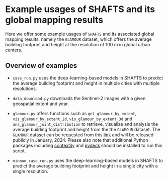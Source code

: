 # Example usages of SHAFTS and its global mapping results

Here we offer some example usages of `SHAFTS` and its associated global mapping results, namely the `GLAMOUR` dataset, which offers the average building footprint and height at the resolution of 100 m in global urban centers.

## Overview of examples

- `case_run.py` uses the deep-learning-based models in SHAFTS to predict the average building footprint and height in multiple cities with multiple resolutions.

- `data_download.py` downloads the Sentinel-2 images with a given geospatial extent and year.

- `glamour.py` offers functions such as `get_glamour_by_extent`, `vis_glamour_by_extent_2d`, `vis_glamour_by_extent_3d` and `ana_glamour_joint_distribution` to retrieve, visualize and analysis the average building footprint and height from the the `GLAMOUR` dataset.
The `GLAMOUR` dataset can be requested from this [link](https://zenodo.org/records/10396451) and will be released publicly in January, 2024.
Please also note that additional Python packages including [contextily](https://contextily.readthedocs.io/) and [pydeck](https://pydeck.gl/) should be installed to run this script.

- `minmum_case_run.py` uses the deep-learning-based models in SHAFTS to predict the average building footprint and height in a single city with a single resolution.